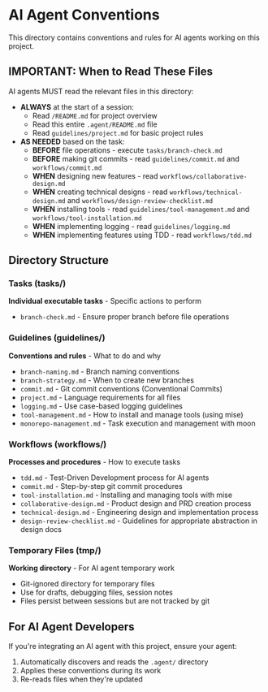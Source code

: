 # AI Agent Conventions

This directory contains conventions and rules for AI agents working on this project.

## IMPORTANT: When to Read These Files

AI agents MUST read the relevant files in this directory:

- **ALWAYS** at the start of a session:
  - Read `/README.md` for project overview
  - Read this entire `.agent/README.md` file
  - Read `guidelines/project.md` for basic project rules
- **AS NEEDED** based on the task:
  - **BEFORE** file operations - execute `tasks/branch-check.md`
  - **BEFORE** making git commits - read `guidelines/commit.md` and `workflows/commit.md`
  - **WHEN** designing new features - read `workflows/collaborative-design.md`
  - **WHEN** creating technical designs - read `workflows/technical-design.md` and `workflows/design-review-checklist.md`
  - **WHEN** installing tools - read `guidelines/tool-management.md` and `workflows/tool-installation.md`
  - **WHEN** implementing logging - read `guidelines/logging.md`
  - **WHEN** implementing features using TDD - read `workflows/tdd.md`

## Directory Structure

### Tasks (tasks/)

**Individual executable tasks** - Specific actions to perform

- `branch-check.md` - Ensure proper branch before file operations

### Guidelines (guidelines/)

**Conventions and rules** - What to do and why

- `branch-naming.md` - Branch naming conventions
- `branch-strategy.md` - When to create new branches
- `commit.md` - Git commit conventions (Conventional Commits)
- `project.md` - Language requirements for all files
- `logging.md` - Use case-based logging guidelines
- `tool-management.md` - How to install and manage tools (using mise)
- `monorepo-management.md` - Task execution and management with moon

### Workflows (workflows/)

**Processes and procedures** - How to execute tasks

- `tdd.md` - Test-Driven Development process for AI agents
- `commit.md` - Step-by-step git commit procedures
- `tool-installation.md` - Installing and managing tools with mise
- `collaborative-design.md` - Product design and PRD creation process
- `technical-design.md` - Engineering design and implementation process
- `design-review-checklist.md` - Guidelines for appropriate abstraction in design docs

### Temporary Files (tmp/)

**Working directory** - For AI agent temporary work

- Git-ignored directory for temporary files
- Use for drafts, debugging files, session notes
- Files persist between sessions but are not tracked by git

## For AI Agent Developers

If you're integrating an AI agent with this project, ensure your agent:

1. Automatically discovers and reads the `.agent/` directory
2. Applies these conventions during its work
3. Re-reads files when they're updated

